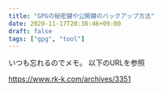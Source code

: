 ```yaml
---
title: "GPGの秘密鍵や公開鍵のバックアップ方法"
date: 2020-11-17T20:38:46+09:00
draft: false
tags: ["gpg", "tool"]
---
```


いつも忘れるのでメモ。
以下のURLを参照

https://www.rk-k.com/archives/3351
